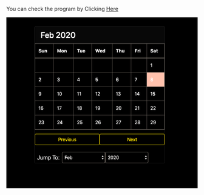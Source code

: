 You can check the program by Clicking [Here](https://iarunabho.github.io/calendar/)

![Calendar](https://github.com/iarunabho/calendar/blob/master/img/Screenshot%202020-02-08%20at%208.33.56%20PM.png)
